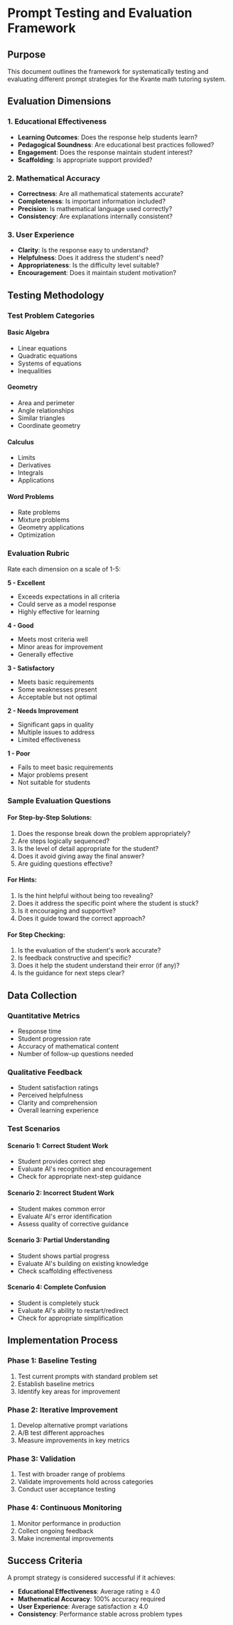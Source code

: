 # Prompt Testing and Evaluation Framework

## Purpose

This document outlines the framework for systematically testing and evaluating different prompt strategies for the Kvante math tutoring system.

## Evaluation Dimensions

### 1. Educational Effectiveness
- **Learning Outcomes**: Does the response help students learn?
- **Pedagogical Soundness**: Are educational best practices followed?
- **Engagement**: Does the response maintain student interest?
- **Scaffolding**: Is appropriate support provided?

### 2. Mathematical Accuracy
- **Correctness**: Are all mathematical statements accurate?
- **Completeness**: Is important information included?
- **Precision**: Is mathematical language used correctly?
- **Consistency**: Are explanations internally consistent?

### 3. User Experience
- **Clarity**: Is the response easy to understand?
- **Helpfulness**: Does it address the student's need?
- **Appropriateness**: Is the difficulty level suitable?
- **Encouragement**: Does it maintain student motivation?

## Testing Methodology

### Test Problem Categories

#### Basic Algebra
- Linear equations
- Quadratic equations
- Systems of equations
- Inequalities

#### Geometry
- Area and perimeter
- Angle relationships  
- Similar triangles
- Coordinate geometry

#### Calculus
- Limits
- Derivatives
- Integrals
- Applications

#### Word Problems
- Rate problems
- Mixture problems
- Geometry applications
- Optimization

### Evaluation Rubric

Rate each dimension on a scale of 1-5:

**5 - Excellent**
- Exceeds expectations in all criteria
- Could serve as a model response
- Highly effective for learning

**4 - Good**
- Meets most criteria well
- Minor areas for improvement
- Generally effective

**3 - Satisfactory**
- Meets basic requirements
- Some weaknesses present
- Acceptable but not optimal

**2 - Needs Improvement**
- Significant gaps in quality
- Multiple issues to address
- Limited effectiveness

**1 - Poor**
- Fails to meet basic requirements
- Major problems present
- Not suitable for students

### Sample Evaluation Questions

#### For Step-by-Step Solutions:
1. Does the response break down the problem appropriately?
2. Are steps logically sequenced?
3. Is the level of detail appropriate for the student?
4. Does it avoid giving away the final answer?
5. Are guiding questions effective?

#### For Hints:
1. Is the hint helpful without being too revealing?
2. Does it address the specific point where the student is stuck?
3. Is it encouraging and supportive?
4. Does it guide toward the correct approach?

#### For Step Checking:
1. Is the evaluation of the student's work accurate?
2. Is feedback constructive and specific?
3. Does it help the student understand their error (if any)?
4. Is the guidance for next steps clear?

## Data Collection

### Quantitative Metrics
- Response time
- Student progression rate
- Accuracy of mathematical content
- Number of follow-up questions needed

### Qualitative Feedback
- Student satisfaction ratings
- Perceived helpfulness
- Clarity and comprehension
- Overall learning experience

### Test Scenarios

#### Scenario 1: Correct Student Work
- Student provides correct step
- Evaluate AI's recognition and encouragement
- Check for appropriate next-step guidance

#### Scenario 2: Incorrect Student Work  
- Student makes common error
- Evaluate AI's error identification
- Assess quality of corrective guidance

#### Scenario 3: Partial Understanding
- Student shows partial progress
- Evaluate AI's building on existing knowledge
- Check scaffolding effectiveness

#### Scenario 4: Complete Confusion
- Student is completely stuck
- Evaluate AI's ability to restart/redirect
- Check for appropriate simplification

## Implementation Process

### Phase 1: Baseline Testing
1. Test current prompts with standard problem set
2. Establish baseline metrics
3. Identify key areas for improvement

### Phase 2: Iterative Improvement
1. Develop alternative prompt variations
2. A/B test different approaches
3. Measure improvements in key metrics

### Phase 3: Validation
1. Test with broader range of problems
2. Validate improvements hold across categories
3. Conduct user acceptance testing

### Phase 4: Continuous Monitoring
1. Monitor performance in production
2. Collect ongoing feedback
3. Make incremental improvements

## Success Criteria

A prompt strategy is considered successful if it achieves:
- **Educational Effectiveness**: Average rating ≥ 4.0
- **Mathematical Accuracy**: 100% accuracy required
- **User Experience**: Average satisfaction ≥ 4.0
- **Consistency**: Performance stable across problem types